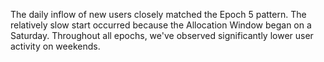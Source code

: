 
The daily inflow of new users closely matched the Epoch 5 pattern. The relatively slow start occurred because the Allocation Window began on a Saturday. Throughout all epochs, we've observed significantly lower user activity on weekends. 